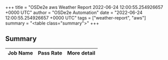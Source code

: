 +++
title = "OSDe2e aws Weather Report 2022-06-24 12:00:55.254926657 +0000 UTC"
author = "OSDe2e Automation"
date = "2022-06-24 12:00:55.254926657 +0000 UTC"
tags = ["weather-report", "aws"]
summary = "<table class=\"summary\"></table>"
+++
## Summary

| Job Name | Pass Rate | More detail |
|----------|-----------|-------------|




